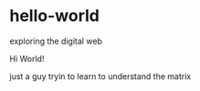# hello-world
exploring the digital web

Hi World!

just a guy tryin to learn to understand the matrix
